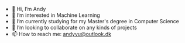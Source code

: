 - 👋 Hi, I’m Andy
- 👀 I’m interested in Machine Learning
- 🌱 I’m currently studying for my Master's degree in Computer Science
- 💞️ I’m looking to collaborate on any kinds of projects
- 📫 How to reach me: andyvu@outlook.dk

<!---
AndyVN2000/AndyVN2000 is a ✨ special ✨ repository because its `README.md` (this file) appears on your GitHub profile.
You can click the Preview link to take a look at your changes.
--->
